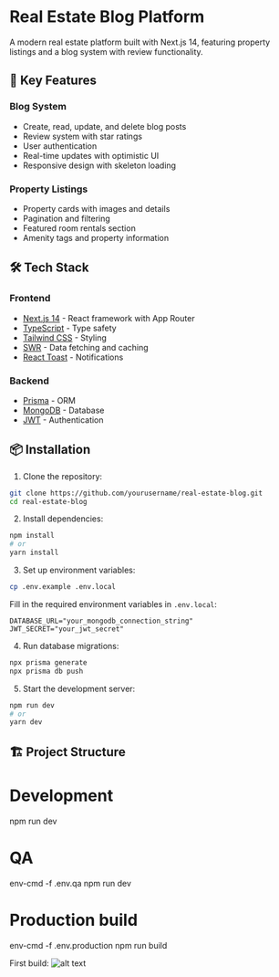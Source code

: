 # Real Estate Blog Platform

A modern real estate platform built with Next.js 14, featuring property listings and a blog system with review functionality.

## 🔑 Key Features

### Blog System

- Create, read, update, and delete blog posts
- Review system with star ratings
- User authentication
- Real-time updates with optimistic UI
- Responsive design with skeleton loading

### Property Listings

- Property cards with images and details
- Pagination and filtering
- Featured room rentals section
- Amenity tags and property information

## 🛠️ Tech Stack

### Frontend

- [Next.js 14](https://nextjs.org/) - React framework with App Router
- [TypeScript](https://www.typescriptlang.org/) - Type safety
- [Tailwind CSS](https://tailwindcss.com/) - Styling
- [SWR](https://swr.vercel.app/) - Data fetching and caching
- [React Toast](https://fkhadra.github.io/react-toastify/) - Notifications

### Backend

- [Prisma](https://www.prisma.io/) - ORM
- [MongoDB](https://www.mongodb.com/) - Database
- [JWT](https://jwt.io/) - Authentication

## 📦 Installation

1. Clone the repository:

```bash
git clone https://github.com/yourusername/real-estate-blog.git
cd real-estate-blog
```

2. Install dependencies:

```bash
npm install
# or
yarn install
```

3. Set up environment variables:

```bash
cp .env.example .env.local
```

Fill in the required environment variables in `.env.local`:

```env
DATABASE_URL="your_mongodb_connection_string"
JWT_SECRET="your_jwt_secret"
```

4. Run database migrations:

```bash
npx prisma generate
npx prisma db push
```

5. Start the development server:

```bash
npm run dev
# or
yarn dev
```

## 🏗️ Project Structure

# Development

npm run dev

# QA

env-cmd -f .env.qa npm run dev

# Production build

env-cmd -f .env.production npm run build

First build:
![alt text](image.png)
